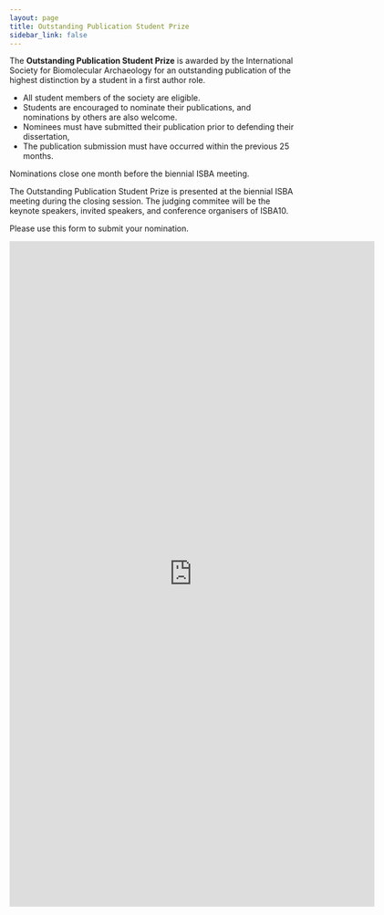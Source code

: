 ```yaml
---
layout: page
title: Outstanding Publication Student Prize
sidebar_link: false
---
```


The <b>Outstanding Publication Student Prize</b> is awarded by the International Society for Biomolecular Archaeology for an outstanding publication of the highest distinction by a student in a first author role.

- All student members of the society are eligible.
- Students are encouraged to nominate their publications, and nominations by others are also welcome.
- Nominees must have submitted their publication prior to defending their dissertation,
- The publication submission must have occurred within the previous 25 months.

Nominations close one month before the biennial ISBA meeting.

The Outstanding Publication Student Prize is presented at the biennial ISBA meeting during the closing session. The judging commitee will be the keynote speakers, invited speakers, and conference organisers of ISBA10.

Please use this form to submit your nomination.

<iframe src="https://docs.google.com/forms/d/e/1FAIpQLSfWYggKVSKq-7Qz73dSxg2fcVbQOqtIvfmzcOE3N9b5eDdYrg/viewform?embedded=true" width="640" height="1166" frameborder="0" marginheight="0" marginwidth="0">Loading…</iframe>
